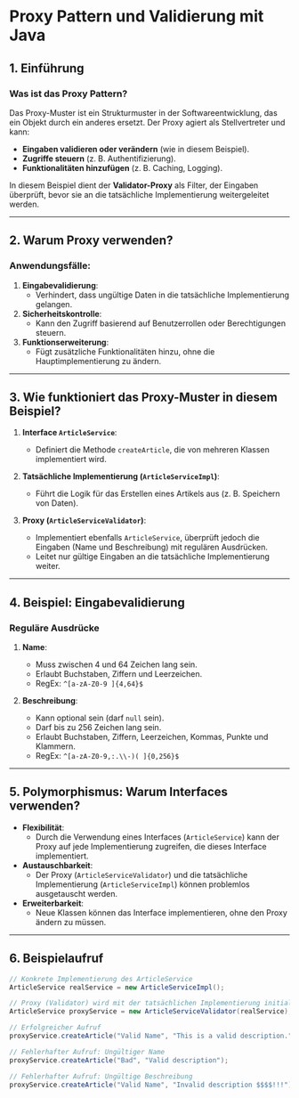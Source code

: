 # **Proxy Pattern und Validierung mit Java**

## **1. Einführung**

### **Was ist das Proxy Pattern?**
Das Proxy-Muster ist ein Strukturmuster in der Softwareentwicklung, das ein Objekt durch ein anderes ersetzt. Der Proxy agiert als Stellvertreter und kann:
- **Eingaben validieren oder verändern** (wie in diesem Beispiel).
- **Zugriffe steuern** (z. B. Authentifizierung).
- **Funktionalitäten hinzufügen** (z. B. Caching, Logging).

In diesem Beispiel dient der **Validator-Proxy** als Filter, der Eingaben überprüft, bevor sie an die tatsächliche Implementierung weitergeleitet werden.

---

## **2. Warum Proxy verwenden?**

### **Anwendungsfälle:**
1. **Eingabevalidierung**:
   - Verhindert, dass ungültige Daten in die tatsächliche Implementierung gelangen.
2. **Sicherheitskontrolle**:
   - Kann den Zugriff basierend auf Benutzerrollen oder Berechtigungen steuern.
3. **Funktionserweiterung**:
   - Fügt zusätzliche Funktionalitäten hinzu, ohne die Hauptimplementierung zu ändern.

---

## **3. Wie funktioniert das Proxy-Muster in diesem Beispiel?**

1. **Interface `ArticleService`**:
   - Definiert die Methode `createArticle`, die von mehreren Klassen implementiert wird.

2. **Tatsächliche Implementierung (`ArticleServiceImpl`)**:
   - Führt die Logik für das Erstellen eines Artikels aus (z. B. Speichern von Daten).

3. **Proxy (`ArticleServiceValidator`)**:
   - Implementiert ebenfalls `ArticleService`, überprüft jedoch die Eingaben (Name und Beschreibung) mit regulären Ausdrücken.
   - Leitet nur gültige Eingaben an die tatsächliche Implementierung weiter.

---

## **4. Beispiel: Eingabevalidierung**

### **Reguläre Ausdrücke**
1. **Name**:
   - Muss zwischen 4 und 64 Zeichen lang sein.
   - Erlaubt Buchstaben, Ziffern und Leerzeichen.
   - RegEx: `^[a-zA-Z0-9 ]{4,64}$`

2. **Beschreibung**:
   - Kann optional sein (darf `null` sein).
   - Darf bis zu 256 Zeichen lang sein.
   - Erlaubt Buchstaben, Ziffern, Leerzeichen, Kommas, Punkte und Klammern.
   - RegEx: `^[a-zA-Z0-9,:.\\-)( ]{0,256}$`

---

## **5. Polymorphismus: Warum Interfaces verwenden?**

- **Flexibilität**:
  - Durch die Verwendung eines Interfaces (`ArticleService`) kann der Proxy auf jede Implementierung zugreifen, die dieses Interface implementiert.
- **Austauschbarkeit**:
  - Der Proxy (`ArticleServiceValidator`) und die tatsächliche Implementierung (`ArticleServiceImpl`) können problemlos ausgetauscht werden.
- **Erweiterbarkeit**:
  - Neue Klassen können das Interface implementieren, ohne den Proxy ändern zu müssen.

---

## **6. Beispielaufruf**

```java
// Konkrete Implementierung des ArticleService
ArticleService realService = new ArticleServiceImpl();

// Proxy (Validator) wird mit der tatsächlichen Implementierung initialisiert
ArticleService proxyService = new ArticleServiceValidator(realService);

// Erfolgreicher Aufruf
proxyService.createArticle("Valid Name", "This is a valid description.");

// Fehlerhafter Aufruf: Ungültiger Name
proxyService.createArticle("Bad", "Valid description");

// Fehlerhafter Aufruf: Ungültige Beschreibung
proxyService.createArticle("Valid Name", "Invalid description $$$$!!!");
